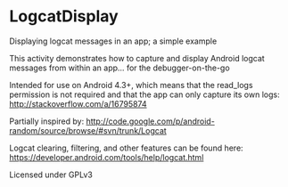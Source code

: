 LogcatDisplay
==========

Displaying logcat messages in an app; a simple example

This activity demonstrates how to capture and display Android logcat messages from within an app… for the debugger-on-the-go

Intended for use on Android 4.3+, which means that the read_logs permission is not required and that the app can only capture its own logs: http://stackoverflow.com/a/16795874 

Partially inspired by: http://code.google.com/p/android-random/source/browse/#svn/trunk/Logcat

Logcat clearing, filtering, and other features can be found here: https://developer.android.com/tools/help/logcat.html

Licensed under GPLv3
